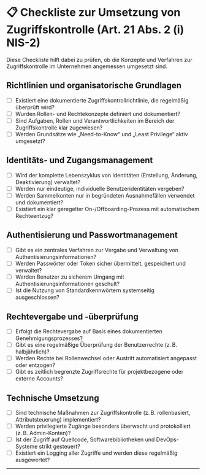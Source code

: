 # 📋 Checkliste zur Umsetzung von Zugriffskontrolle (Art. 21 Abs. 2 (i) NIS-2)

Diese Checkliste hilft dabei zu prüfen, ob die Konzepte und Verfahren zur Zugriffskontrolle im Unternehmen angemessen umgesetzt sind.

## Richtlinien und organisatorische Grundlagen

- [ ] Existiert eine dokumentierte Zugriffskontrollrichtlinie, die regelmäßig überprüft wird?
- [ ] Wurden Rollen- und Rechtekonzepte definiert und dokumentiert?
- [ ] Sind Aufgaben, Rollen und Verantwortlichkeiten im Bereich der Zugriffskontrolle klar zugewiesen?
- [ ] Werden Grundsätze wie „Need-to-Know“ und „Least Privilege“ aktiv umgesetzt?

## Identitäts- und Zugangsmanagement

- [ ] Wird der komplette Lebenszyklus von Identitäten (Erstellung, Änderung, Deaktivierung) verwaltet?
- [ ] Werden nur eindeutige, individuelle Benutzeridentitäten vergeben?
- [ ] Werden Sammelkonten nur in begründeten Ausnahmefällen verwendet und dokumentiert?
- [ ] Existiert ein klar geregelter On-/Offboarding-Prozess mit automatischem Rechteentzug?

## Authentisierung und Passwortmanagement

- [ ] Gibt es ein zentrales Verfahren zur Vergabe und Verwaltung von Authentisierungsinformationen?
- [ ] Werden Passwörter oder Token sicher übermittelt, gespeichert und verwaltet?
- [ ] Werden Benutzer zu sicherem Umgang mit Authentisierungsinformationen geschult?
- [ ] Ist die Nutzung von Standardkennwörtern systemseitig ausgeschlossen?

## Rechtevergabe und -überprüfung

- [ ] Erfolgt die Rechtevergabe auf Basis eines dokumentierten Genehmigungsprozesses?
- [ ] Gibt es eine regelmäßige Überprüfung der Benutzerrechte (z. B. halbjährlich)?
- [ ] Werden Rechte bei Rollenwechsel oder Austritt automatisiert angepasst oder entzogen?
- [ ] Gibt es zeitlich begrenzte Zugriffsrechte für projektbezogene oder externe Accounts?

## Technische Umsetzung

- [ ] Sind technische Maßnahmen zur Zugriffskontrolle (z. B. rollenbasiert, Attributsteuerung) implementiert?
- [ ] Werden privilegierte Zugänge besonders überwacht und protokolliert (z. B. Admin-Konten)?
- [ ] Ist der Zugriff auf Quellcode, Softwarebibliotheken und DevOps-Systeme strikt gesteuert?
- [ ] Existiert ein Logging aller Zugriffe und werden diese regelmäßig ausgewertet?

---

